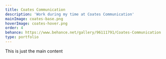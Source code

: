 ```yaml
---
title: Coates Communication
description: 'Work during my time at Coates Communication'
mainImage: coates-base.png
hoverImage: coates-hover.png
order: 4
behance: https://www.behance.net/gallery/96111791/Coates-Communication
type: portfolio
---
```


This is just the main content

